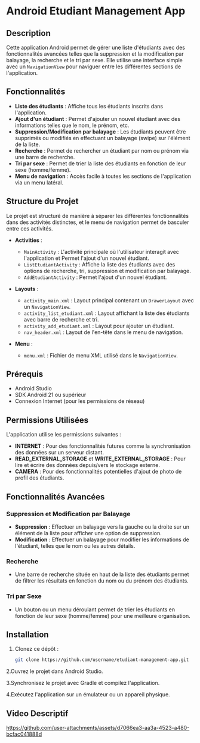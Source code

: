 # Android Etudiant Management App

## Description
Cette application Android permet de gérer une liste d'étudiants avec des fonctionnalités avancées telles que la suppression et la modification par balayage, la recherche et le tri par sexe. Elle utilise une interface simple avec un `NavigationView` pour naviguer entre les différentes sections de l'application.

## Fonctionnalités
- **Liste des étudiants** : Affiche tous les étudiants inscrits dans l'application.
- **Ajout d'un étudiant** : Permet d'ajouter un nouvel étudiant avec des informations telles que le nom, le prénom, etc.
- **Suppression/Modification par balayage** : Les étudiants peuvent être supprimés ou modifiés en effectuant un balayage (swipe) sur l'élément de la liste.
- **Recherche** : Permet de rechercher un étudiant par nom ou prénom via une barre de recherche.
- **Tri par sexe** : Permet de trier la liste des étudiants en fonction de leur sexe (homme/femme).
- **Menu de navigation** : Accès facile à toutes les sections de l'application via un menu latéral.

## Structure du Projet

Le projet est structuré de manière à séparer les différentes fonctionnalités dans des activités distinctes, et le menu de navigation permet de basculer entre ces activités.

- **Activities** :
  - `MainActivity` : L'activité principale où l'utilisateur interagit avec l'application et Permet l'ajout d'un nouvel étudiant.
  - `ListEtudiantActivity` : Affiche la liste des étudiants avec des options de recherche, tri, suppression et modification par balayage.
  - `AddEtudiantActivity` : Permet l'ajout d'un nouvel étudiant.
  
- **Layouts** :
  - `activity_main.xml` : Layout principal contenant un `DrawerLayout` avec un `NavigationView`.
  - `activity_list_etudiant.xml` : Layout affichant la liste des étudiants avec barre de recherche et tri.
  - `activity_add_etudiant.xml` : Layout pour ajouter un étudiant.
  - `nav_header.xml` : Layout de l'en-tête dans le menu de navigation.

- **Menu** :
  - `menu.xml` : Fichier de menu XML utilisé dans le `NavigationView`.

## Prérequis

- Android Studio
- SDK Android 21 ou supérieur
- Connexion Internet (pour les permissions de réseau)

## Permissions Utilisées

L'application utilise les permissions suivantes :

- **INTERNET** : Pour des fonctionnalités futures comme la synchronisation des données sur un serveur distant.
- **READ_EXTERNAL_STORAGE** et **WRITE_EXTERNAL_STORAGE** : Pour lire et écrire des données depuis/vers le stockage externe.
- **CAMERA** : Pour des fonctionnalités potentielles d'ajout de photo de profil des étudiants.

## Fonctionnalités Avancées

### Suppression et Modification par Balayage

- **Suppression** : Effectuer un balayage vers la gauche ou la droite sur un élément de la liste pour afficher une option de suppression.
- **Modification** : Effectuer un balayage pour modifier les informations de l'étudiant, telles que le nom ou les autres détails.

### Recherche

- Une barre de recherche située en haut de la liste des étudiants permet de filtrer les résultats en fonction du nom ou du prénom des étudiants.

### Tri par Sexe

- Un bouton ou un menu déroulant permet de trier les étudiants en fonction de leur sexe (homme/femme) pour une meilleure organisation.

## Installation

1. Clonez ce dépôt :
   ```bash
   git clone https://github.com/username/etudiant-management-app.git
2.Ouvrez le projet dans Android Studio.

3.Synchronisez le projet avec Gradle et compilez l'application.

4.Exécutez l'application sur un émulateur ou un appareil physique.

## Video Descriptif

https://github.com/user-attachments/assets/d7066ea3-aa3a-4523-a480-bcfac041888d
